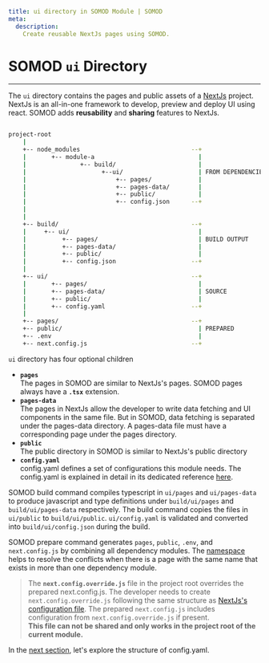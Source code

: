 ```YAML
title: ui directory in SOMOD Module | SOMOD
meta:
  description:
    Create reusable NextJs pages using SOMOD.
```

# SOMOD `ui` Directory

---

The `ui` directory contains the pages and public assets of a [NextJs](https://nextjs.org/) project. NextJs is an all-in-one framework to develop, preview and deploy UI using react. SOMOD adds **reusability** and **sharing** features to NextJs.

```bash

project-root
    |
    +-- node_modules                               --+
    |       +-- module-a                             |
    |               +-- build/                       |
    |                     +--ui/                     | FROM DEPENDENCIES
    |                         +-- pages/             |
    |                         +-- pages-data/        |
    |                         +-- public/            |
    |                         +-- config.json      --+
    |
    |
    +-- build/                                     --+
    |     +-- ui/                                    |
    |          +-- pages/                            | BUILD OUTPUT
    |          +-- pages-data/                       |
    |          +-- public/                           |
    |          +-- config.json                     --+
    |
    +-- ui/                                        --+
    |       +-- pages/                               |
    |       +-- pages-data/                          | SOURCE
    |       +-- public/                              |
    |       +-- config.yaml                        --+
    |
    +-- pages/                                     --+
    +-- public/                                      | PREPARED
    +-- .env                                         |
    +-- next.config.js                             --+

```

`ui` directory has four optional children

- **`pages`**  
  The pages in SOMOD are similar to NextJs's pages. SOMOD pages always have a **`.tsx`** extension.
- **`pages-data`**  
  The pages in NextJs allow the developer to write data fetching and UI components in the same file. But in SOMOD, data fetching is separated under the pages-data directory. A pages-data file must have a corresponding page under the pages directory.
- **`public`**  
  The public directory in SOMOD is similar to NextJs's public directory
- **`config.yaml`**  
  config.yaml defines a set of configurations this module needs. The config.yaml is explained in detail in its dedicated reference [here](/reference/main-concepts/ui/config.yaml).

SOMOD build command compiles typescript in `ui/pages` and `ui/pages-data` to produce javascript and type definitions under `build/ui/pages` and `build/ui/pages-data` respectively.
The build command copies the files in `ui/public` to `build/ui/public`.
`ui/config.yaml` is validated and converted into `build/ui/config.json` during the build.

SOMOD prepare command generates `pages`, `public`, `.env`, and `next.config.js` by combining all dependency modules.
The [namespace](/reference/main-concepts/namespace) helps to resolve the conflicts when there is a page with the same name that exists in more than one dependency module.

> The **`next.config.override.js`** file in the project root overrides the prepared next.config.js. The developer needs to create `next.config.override.js` following the same structure as [NextJs's configuration file](https://nextjs.org/docs/api-reference/next.config.js/introduction). The prepared `next.config.js` includes configuration from `next.config.override.js` if present.  
> **This file can not be shared and only works in the project root of the current module.**

In the [next section](/reference/main-concepts/ui/config.yaml), let's explore the structure of config.yaml.
